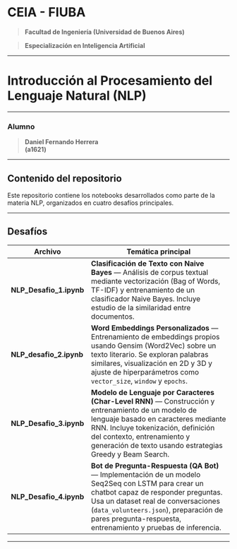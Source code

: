 # **CEIA - FIUBA**

>**Facultad de Ingeniería (Universidad de Buenos Aires)**

>**Especialización en Inteligencia Artificial**
---
# **Introducción al Procesamiento del Lenguaje Natural (NLP)**

---

### **Alumno**
>**Daniel Fernando Herrera**  
>**(a1621)**

---

## **Contenido del repositorio**

Este repositorio contiene los notebooks desarrollados como parte de la materia NLP, organizados en cuatro desafíos principales.

---

## **Desafíos**

| Archivo | Temática principal |
|---------|---------------------|
| **NLP_Desafio_1.ipynb** | **Clasificación de Texto con Naive Bayes** — Análisis de corpus textual mediante vectorización (Bag of Words, TF-IDF) y entrenamiento de un clasificador Naive Bayes. Incluye estudio de la similaridad entre documentos. |
| **NLP_desafio_2.ipynb** | **Word Embeddings Personalizados** — Entrenamiento de embeddings propios usando Gensim (Word2Vec) sobre un texto literario. Se exploran palabras similares, visualización en 2D y 3D y ajuste de hiperparámetros como `vector_size`, `window` y `epochs`. |
| **NLP_Desafio_3.ipynb** | **Modelo de Lenguaje por Caracteres (Char-Level RNN)** — Construcción y entrenamiento de un modelo de lenguaje basado en caracteres mediante RNN. Incluye tokenización, definición del contexto, entrenamiento y generación de texto usando estrategias Greedy y Beam Search. |
| **NLP_Desafio_4.ipynb** | **Bot de Pregunta-Respuesta (QA Bot)** — Implementación de un modelo Seq2Seq con LSTM para crear un chatbot capaz de responder preguntas. Usa un dataset real de conversaciones (`data_volunteers.json`), preparación de pares pregunta-respuesta, entrenamiento y pruebas de inferencia. |


---


